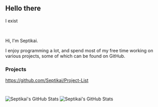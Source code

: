 ## Hello there

I exist

<br>

Hi, I'm Septikai.

I enjoy programming a lot, and spend most of my free time working on various projects, some of which can be found on GitHub.

### Projects
https://github.com/Septikai/Project-List

#



<img align="center" src="https://github-readme-stats-vercel.septikai.me/api?username=septikai&count_private=true&show_icons=true&theme=dark&include_all_commits=true&card_width=500" alt="Septikai's GitHub Stats"/>
<img align="center" src="https://github-readme-stats-vercel.septikai.me/api/top-langs/?username=septikai&layout=compact&theme=dark&langs_count=10&card_width=500" alt="Septikai's GitHub Stats"/>
